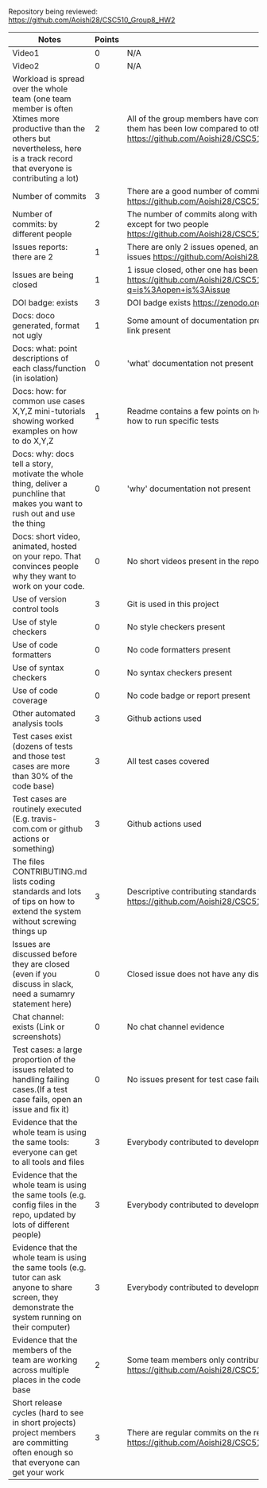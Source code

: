 Repository being reviewed: https://github.com/Aoishi28/CSC510_Group8_HW2

|Notes|Points|Evidence|
|-----|------|---------|
| Video1 | 0 | N/A | 
| Video2 | 0 | N/A | 
| Workload is spread over the whole team (one team member is often Xtimes more productive than the others but nevertheless, here is a track record that everyone is contributing a lot) | 2 | All of the group members have contributed to the project, but contribution of two of them has been low compared to others https://github.com/Aoishi28/CSC510_Group8_HW2/graphs/contributors |
|Number of commits| 3 | There are a good number of commits in this repo https://github.com/Aoishi28/CSC510_Group8_HW2/commits/main |
|Number of commits: by different people| 2 | The number of commits along with the changes made appear mostly balanced, except for two people https://github.com/Aoishi28/CSC510_Group8_HW2/graphs/contributors |
|Issues reports: there are 2| 1 | There are only 2 issues opened, and both of them are more of a todo list instead of issues https://github.com/Aoishi28/CSC510_Group8_HW2/issues?q=is%3Aissue |
|Issues are being closed| 1 | 1 issue closed, other one has been opened for more than 2 weeks https://github.com/Aoishi28/CSC510_Group8_HW2/issues?q=is%3Aopen+is%3Aissue |
|DOI badge: exists| 3 | DOI badge exists https://zenodo.org/record/7069232#.YzZJEnbMI7E |
|Docs: doco generated, format not ugly | 1 | Some amount of documentation present in the Readme, no specific documentation link present |
|Docs: what: point descriptions of each class/function (in isolation) | 0 | 'what' documentation not present |
|Docs: how: for common use cases X,Y,Z mini-tutorials showing worked examples on how to do X,Y,Z| 1 | Readme contains a few points on how to get started with the tool. No description of how to run specific tests |
|Docs: why: docs tell a story, motivate the whole thing, deliver a punchline that makes you want to rush out and use the thing| 0 | 'why' documentation not present |
|Docs: short video, animated, hosted on your repo. That convinces people why they want to work on your code.| 0 | No short videos present in the repo |
|Use of version control tools| 3 | Git is used in this project |
|Use of style checkers | 0 | No style checkers present |
|Use of code formatters | 0 | No code formatters present |
|Use of syntax checkers | 0 | No syntax checkers present |
|Use of code coverage | 0 | No code badge or report present |
|Other automated analysis tools| 3 | Github actions used |
|Test cases exist (dozens of tests and those test cases are more than 30% of the code base)| 3 | All test cases covered |
|Test cases are routinely executed (E.g. travis-com.com or github actions or something) | 3 | Github actions used |
|The files CONTRIBUTING.md lists coding standards and lots of tips on how to extend the system without screwing things up| 3 | Descriptive contributing standards file present https://github.com/Aoishi28/CSC510_Group8_HW2/blob/main/CONTRIBUTING.md |
|Issues are discussed before they are closed (even if you discuss in slack, need a sumamry statement here) | 0 | Closed issue does not have any discussion |
|Chat channel: exists (Link or screenshots)| 0 | No chat channel evidence |
|Test cases: a large proportion of the issues related to handling failing cases.(If a test case fails, open an issue and fix it) | 0 | No issues present for test case failures |
|Evidence that the whole team is using the same tools: everyone can get to all tools and files| 3 | Everybody contributed to development |
|Evidence that the whole team is using the same tools (e.g. config files in the repo, updated by lots of different people)| 3 | Everybody contributed to development |
|Evidence that the whole team is using the same tools (e.g. tutor can ask anyone to share screen, they demonstrate the system running on their computer)| 3 | Everybody contributed to development |
|Evidence that the members of the team are working across multiple places in the code base| 2 | Some team members only contributed on a few different files in the code base https://github.com/Aoishi28/CSC510_Group8_HW2/graphs/contributors|
|Short release cycles (hard to see in short projects) project members are committing often enough so that everyone can get your work| 3 | There are regular commits on the repository https://github.com/Aoishi28/CSC510_Group8_HW2/graphs/contributors|